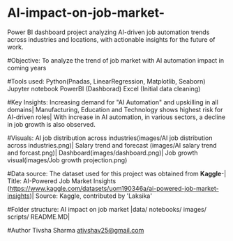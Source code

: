 # AI-impact-on-job-market-
Power BI dashboard project analyzing AI-driven job automation trends across industries and locations, with actionable insights for the future of work.

#Objective: 
To analyze the trend of job market with AI automation impact in coming years

#Tools used: 
Python(Pnadas, LinearRegression, Matplotlib, Seaborn)
Jupyter notebook
PowerBI (Dashborad)
Excel (Initial data cleaning)

#Key Insights: 
Increasing demand for "AI Automation" and upskilling in all domains| 
Manufacturing, Education and Technology shows highest risk for AI-driven roles|
With increase in AI automation, in various sectors, a decline in job growth is also observed.

#Visuals:
AI job distribution across industries(images/AI job distribution across industries.png)|
Salary trend and forecast (images/AI salary trend and forcast.png)|
Dashboard(images/dashboard.png)|
Job growth visual(images/Job growth projection.png)

#Data source:
The dataset used for this project was obtained from **Kaggle**-|
Title: AI-Powered Job Market Insights (https://www.kaggle.com/datasets/uom190346a/ai-powered-job-market-insights)|
Source: Kaggle, contributed by 'Laksika'

#Folder structure: 
AI impact on job market 
|data/
notebooks/
images/
scripts/
README.MD|

#Author 
Tivsha Sharma 
ativshav25@gmail.com 
